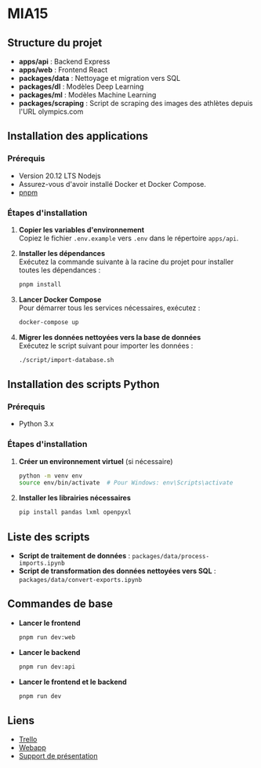 # MIA15

## Structure du projet

- **apps/api** : Backend Express
- **apps/web** : Frontend React
- **packages/data** : Nettoyage et migration vers SQL
- **packages/dl** : Modèles Deep Learning
- **packages/ml** : Modèles Machine Learning
- **packages/scraping** : Script de scraping des images des athlètes depuis l'URL olympics.com

## Installation des applications

### Prérequis
- Version 20.12 LTS Nodejs
- Assurez-vous d'avoir installé Docker et Docker Compose.
- [pnpm](https://pnpm.io/installation)

### Étapes d'installation

1. **Copier les variables d'environnement**  
   Copiez le fichier `.env.example` vers `.env` dans le répertoire `apps/api`.

2. **Installer les dépendances**  
   Exécutez la commande suivante à la racine du projet pour installer toutes les dépendances :
   ```sh
   pnpm install
   ```

3. **Lancer Docker Compose**  
   Pour démarrer tous les services nécessaires, exécutez :
   ```sh
   docker-compose up
   ```

4. **Migrer les données nettoyées vers la base de données**  
   Exécutez le script suivant pour importer les données :
   ```sh
   ./script/import-database.sh
   ```

## Installation des scripts Python

### Prérequis
- Python 3.x

### Étapes d'installation

1. **Créer un environnement virtuel** (si nécessaire)
   ```sh
   python -m venv env
   source env/bin/activate  # Pour Windows: env\Scripts\activate
   ```

2. **Installer les librairies nécessaires**
   ```sh
   pip install pandas lxml openpyxl
   ```

## Liste des scripts

- **Script de traitement de données** : `packages/data/process-imports.ipynb`
- **Script de transformation des données nettoyées vers SQL** : `packages/data/convert-exports.ipynb`

## Commandes de base

- **Lancer le frontend**
  ```sh
  pnpm run dev:web
  ```

- **Lancer le backend**
  ```sh
  pnpm run dev:api
  ```

- **Lancer le frontend et le backend**
  ```sh
  pnpm run dev
  ```

## Liens

 - [Trello](https://trello.com/b/68HGIvBZ/hackathon-mia15)
 - [Webapp](https://thankful-ground-0b1871503.5.azurestaticapps.net/)
 - [Support de présentation](https://testipformation.sharepoint.com/:p:/s/MIA15-HACKATHON2024/ETUtBxDzEx5GrVXmsuSB-GMBJ3LuJde8jZwNrO14O3ohhA?e=XkuOkZ)